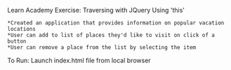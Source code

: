 Learn Academy Exercise: Traversing with JQuery Using 'this'

    *Created an application that provides information on popular vacation locations
    *User can add to list of places they'd like to visit on click of a button
    *User can remove a place from the list by selecting the item

To Run: Launch index.html file from local browser
